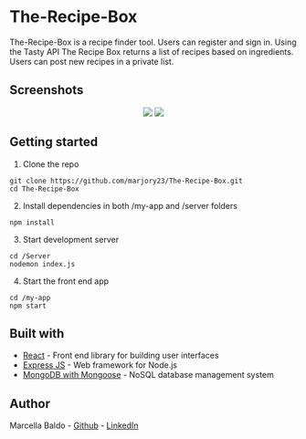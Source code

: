 # The-Recipe-Box

The-Recipe-Box is a recipe finder tool. Users can register and sign in. Using the Tasty API The Recipe Box returns a list of recipes based on ingredients. Users can post new recipes in a private list.

## Screenshots

<p align="center">
  <img src="images/img01" />
  <img src="images/img02" />
</p>



## Getting started

1. Clone the repo

```
git clone https://github.com/marjory23/The-Recipe-Box.git
cd The-Recipe-Box
```

2. Install dependencies in both /my-app and /server folders
```
npm install
```

3. Start development server
```
cd /Server
nodemon index.js
```

4. Start the front end app
```
cd /my-app
npm start
```


## Built with

* [React](https://reactjs.org) - Front end library for building user interfaces
* [Express JS](https://expressjs.com) - Web framework for Node.js
* [MongoDB with Mongoose](https://www.mongodb.com) - NoSQL database management system


## Author

Marcella Baldo - [Github](https://github.com/marjory23) - [LinkedIn]()


